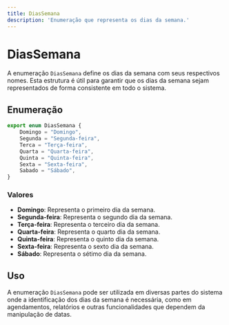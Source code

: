 ```yaml
---
title: DiasSemana
description: 'Enumeração que representa os dias da semana.'
---
```


# DiasSemana

A enumeração `DiasSemana` define os dias da semana com seus respectivos nomes. Esta estrutura é útil para garantir que os dias da semana sejam representados de forma consistente em todo o sistema.

## Enumeração

```typescript
export enum DiasSemana {
    Domingo = "Domingo",
    Segunda = "Segunda-feira",
    Terca = "Terça-feira",
    Quarta = "Quarta-feira",
    Quinta = "Quinta-feira",
    Sexta = "Sexta-feira",
    Sabado = "Sábado",
}
```

### Valores

- **Domingo**: Representa o primeiro dia da semana.
- **Segunda-feira**: Representa o segundo dia da semana.
- **Terça-feira**: Representa o terceiro dia da semana.
- **Quarta-feira**: Representa o quarto dia da semana.
- **Quinta-feira**: Representa o quinto dia da semana.
- **Sexta-feira**: Representa o sexto dia da semana.
- **Sábado**: Representa o sétimo dia da semana.

## Uso

A enumeração `DiasSemana` pode ser utilizada em diversas partes do sistema onde a identificação dos dias da semana é necessária, como em agendamentos, relatórios e outras funcionalidades que dependem da manipulação de datas.